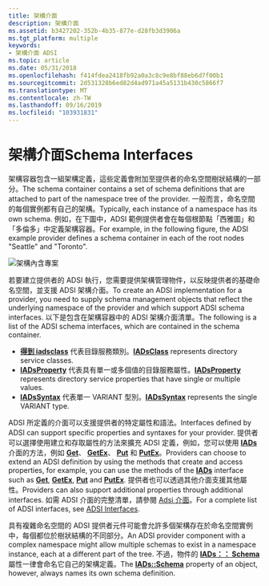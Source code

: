 ```yaml
---
title: 架構介面
description: 架構介面
ms.assetid: b3427202-352b-4b35-877e-d28fb3d3906a
ms.tgt_platform: multiple
keywords:
- 架構介面 ADSI
ms.topic: article
ms.date: 05/31/2018
ms.openlocfilehash: f414fdea2418fb92a0a3c8c9e8bf88eb6d7f00b1
ms.sourcegitcommit: 2d531328b6ed82d4ad971a45a5131b430c5866f7
ms.translationtype: MT
ms.contentlocale: zh-TW
ms.lasthandoff: 09/16/2019
ms.locfileid: "103931831"
---
```

# <a name="schema-interfaces"></a><span data-ttu-id="b7c2e-104">架構介面</span><span class="sxs-lookup"><span data-stu-id="b7c2e-104">Schema Interfaces</span></span>

<span data-ttu-id="b7c2e-105">架構容器包含一組架構定義，這些定義會附加至提供者的命名空間樹狀結構的一部分。</span><span class="sxs-lookup"><span data-stu-id="b7c2e-105">The schema container contains a set of schema definitions that are attached to part of the namespace tree of the provider.</span></span> <span data-ttu-id="b7c2e-106">一般而言，命名空間的每個實例都有自己的架構。</span><span class="sxs-lookup"><span data-stu-id="b7c2e-106">Typically, each instance of a namespace has its own schema.</span></span> <span data-ttu-id="b7c2e-107">例如，在下圖中，ADSI 範例提供者會在每個根節點「西雅圖」和「多倫多」中定義架構容器。</span><span class="sxs-lookup"><span data-stu-id="b7c2e-107">For example, in the following figure, the ADSI example provider defines a schema container in each of the root nodes "Seattle" and "Toronto".</span></span>

![架構內含專案](images/schemacont.png)

<span data-ttu-id="b7c2e-109">若要建立提供者的 ADSI 執行，您需要提供架構管理物件，以反映提供者的基礎命名空間，並支援 ADSI 架構介面。</span><span class="sxs-lookup"><span data-stu-id="b7c2e-109">To create an ADSI implementation for a provider, you need to supply schema management objects that reflect the underlying namespace of the provider and which support ADSI schema interfaces.</span></span> <span data-ttu-id="b7c2e-110">以下是包含在架構容器中的 ADSI 架構介面清單。</span><span class="sxs-lookup"><span data-stu-id="b7c2e-110">The following is a list of the ADSI schema interfaces, which are contained in the schema container.</span></span>

-   <span data-ttu-id="b7c2e-111">[**得到 iadsclass**](/windows/desktop/api/Iads/nn-iads-iadsclass) 代表目錄服務類別。</span><span class="sxs-lookup"><span data-stu-id="b7c2e-111">[**IADsClass**](/windows/desktop/api/Iads/nn-iads-iadsclass) represents directory service classes.</span></span>
-   <span data-ttu-id="b7c2e-112">[**IADsProperty**](/windows/desktop/api/Iads/nn-iads-iadsproperty) 代表具有單一或多個值的目錄服務屬性。</span><span class="sxs-lookup"><span data-stu-id="b7c2e-112">[**IADsProperty**](/windows/desktop/api/Iads/nn-iads-iadsproperty) represents directory service properties that have single or multiple values.</span></span>
-   <span data-ttu-id="b7c2e-113">[**IADsSyntax**](/windows/desktop/api/Iads/nn-iads-iadssyntax) 代表單一 VARIANT 型別。</span><span class="sxs-lookup"><span data-stu-id="b7c2e-113">[**IADsSyntax**](/windows/desktop/api/Iads/nn-iads-iadssyntax) represents the single VARIANT type.</span></span>

<span data-ttu-id="b7c2e-114">ADSI 所定義的介面可以支援提供者的特定屬性和語法。</span><span class="sxs-lookup"><span data-stu-id="b7c2e-114">Interfaces defined by ADSI can support specific properties and syntaxes for your provider.</span></span> <span data-ttu-id="b7c2e-115">提供者可以選擇使用建立和存取屬性的方法來擴充 ADSI 定義，例如，您可以使用 [**IADs**](/windows/desktop/api/Iads/nn-iads-iads) 介面的方法，例如 [**Get**](/windows/desktop/api/Iads/nf-iads-iads-get)、 [**GetEx**](/windows/desktop/api/Iads/nf-iads-iads-getex)、 [**Put**](/windows/desktop/api/Iads/nf-iads-iads-put) 和 [**PutEx**](/windows/desktop/api/Iads/nf-iads-iads-putex)。</span><span class="sxs-lookup"><span data-stu-id="b7c2e-115">Providers can choose to extend an ADSI definition by using the methods that create and access properties, for example, you can use the methods of the [**IADs**](/windows/desktop/api/Iads/nn-iads-iads) interface such as [**Get**](/windows/desktop/api/Iads/nf-iads-iads-get), [**GetEx**](/windows/desktop/api/Iads/nf-iads-iads-getex), [**Put**](/windows/desktop/api/Iads/nf-iads-iads-put) and [**PutEx**](/windows/desktop/api/Iads/nf-iads-iads-putex).</span></span> <span data-ttu-id="b7c2e-116">提供者也可以透過其他介面支援其他屬性。</span><span class="sxs-lookup"><span data-stu-id="b7c2e-116">Providers can also support additional properties through additional interfaces.</span></span> <span data-ttu-id="b7c2e-117">如需 ADSI 介面的完整清單，請參閱 [Adsi 介面](adsi-interfaces.md)。</span><span class="sxs-lookup"><span data-stu-id="b7c2e-117">For a complete list of ADSI interfaces, see [ADSI Interfaces](adsi-interfaces.md).</span></span>

<span data-ttu-id="b7c2e-118">具有複雜命名空間的 ADSI 提供者元件可能會允許多個架構存在於命名空間實例中，每個都位於樹狀結構的不同部分。</span><span class="sxs-lookup"><span data-stu-id="b7c2e-118">An ADSI provider component with a complex namespace might allow multiple schemas to exist in a namespace instance, each at a different part of the tree.</span></span> <span data-ttu-id="b7c2e-119">不過，物件的 [**IADs：： Schema**](iads-property-methods.md) 屬性一律會命名它自己的架構定義。</span><span class="sxs-lookup"><span data-stu-id="b7c2e-119">The [**IADs::Schema**](iads-property-methods.md) property of an object, however, always names its own schema definition.</span></span>

 

 




